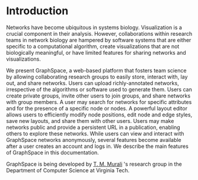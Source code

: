 # Introduction

Networks have become ubiquitous in systems biology. Visualization is a crucial component in
their analysis. However, collaborations within research teams in network biology are hampered by software
systems that are either specific to a computational algorithm, create visualizations that are not biologically
meaningful, or have limited features for sharing networks and visualizations. 

We present GraphSpace, a web-based platform that fosters team science by allowing collaborating research groups to easily store, interact with, lay out, and share networks. Users can upload richly-annotated networks, irrespective of the algorithms or software used to generate them. Users can create private groups, invite other users to join groups, and share networks with group members. A user may search for networks for specific attributes and for the presence of a specific node or nodes. A powerful layout editor allows users to efficiently modify node positions, edit node and edge styles, save new layouts, and share them with other users. Users may make networks public and provide a persistent URL in a publication, enabling others to explore these networks. While users can view and interact with GraphSpace networks anonymously, several features become available after a user creates an account and logs in. We describe the main features of GraphSpace in this documentation.

GraphSpace is being developed by [T. M. Murali](http://bioinformatics.cs.vt.edu/~murali) 's research group in the Department of Computer Science at Virginia Tech.
